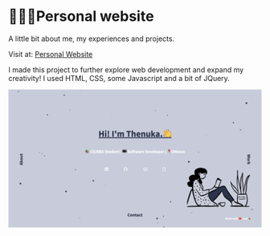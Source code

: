 # 👩🏾‍💻Personal website

A little bit about me, my experiences and projects.

Visit at: [Personal Website](https://www.thenukasiva.github.io)

I made this project to further explore web development and expand my creativity! I used HTML, CSS, some Javascript and a bit of JQuery. 

![Website Screenshot](/images/website.png)

